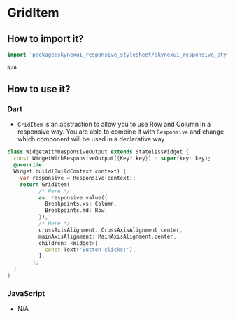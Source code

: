 # GridItem

## How to import it?

```dart
import 'package:skynexui_responsive_stylesheet/skynexui_responsive_stylesheet.dart';
```
```js
N/A
```


## How to use it?

### Dart

- `GridItem` is an abstraction to allow you to use Row and Column in a responsive way. You are able to combine it with `Responsive` and change which component will be used in a declarative way

```dart
class WidgetWithResponsiveOutput extends StatelessWidget {
  const WidgetWithResponsiveOutput({Key? key}) : super(key: key);
  @override
  Widget build(BuildContext context) {
    var responsive = Responsive(context);
    return GridItem(
          /* Here */
          as: responsive.value({
            Breakpoints.xs: Column,
            Breakpoints.md: Row,
          }),
          /* Here */
          crossAxisAlignment: CrossAxisAlignment.center,
          mainAxisAlignment: MainAxisAlignment.center,
          children: <Widget>[
            const Text('Button clicks:'),
          ],
        );
  }
}
```


### JavaScript

- N/A

